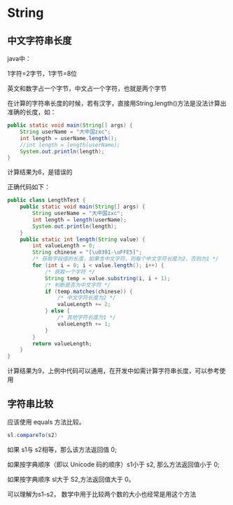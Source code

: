 # String

## 中文字符串长度

java中：

1字符=2字节，1字节=8位

英文和数字占一个字节，中文占一个字符，也就是两个字节

在计算的字符串长度的时候，若有汉字，直接用String.length()方法是没法计算出准确的长度，如：

```java
public static void main(String[] args) {
	String userName = "大中国zxc";
	int length = userName.length();
	//int length = length(userName);
	System.out.println(length);
}
```

计算结果为6，是错误的

正确代码如下：

```java
public class LengthTest {
	public static void main(String[] args) {
		String userName = "大中国zxc";
		int length = length(userName);
		System.out.println(length);
	}
	public static int length(String value) {
		int valueLength = 0;
		String chinese = "[\u0391-\uFFE5]";
		/* 获取字段值的长度，如果含中文字符，则每个中文字符长度为2，否则为1 */
		for (int i = 0; i < value.length(); i++) {
			/* 获取一个字符 */
			String temp = value.substring(i, i + 1);
			/* 判断是否为中文字符 */
			if (temp.matches(chinese)) {
				/* 中文字符长度为2 */
				valueLength += 2;
			} else {
				/* 其他字符长度为1 */
				valueLength += 1;
			}
		}
		return valueLength;
	}
}
```

计算结果为9，上例中代码可以通用，在开发中如需计算字符串长度，可以参考使用




## 字符串比较


应该使用 equals 方法比较。

```JAVA
sl.compareTo(s2)
```

如果 s1与 s2相等，那么该方法返回值 0;

如果按字典顺序（即以 Unicode 码的顺序）s1小于 s2, 那么方法返回值小于 0;

如果按字典顺序 sl大于 S2,方法返回值大于 0。

可以理解为s1-s2，  数学中用于比较两个数的大小也经常是用这个方法